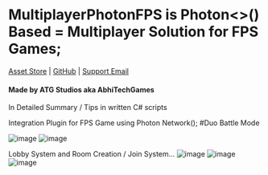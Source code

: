 # MultiplayerPhotonFPS is Photon<>() Based = Multiplayer Solution for FPS Games;

[Asset Store](https://assetstore.unity.com/packages/2d/gui/icons/magical-potions-and-effects-pack-196598) | [GitHub](https://github.com/abhitechgames) | [Support Email](mailto:atgstudiosinfo@gmail.com)

#### Made by ATG Studios aka AbhiTechGames

In Detailed Summary / Tips in written C# scripts

Integration Plugin for FPS Game using Photon Network(); 
#Duo Battle Mode
  
![image](https://user-images.githubusercontent.com/59042408/166905413-4d95ca9f-dc55-4019-904d-405a505e33e6.png)
![image](https://user-images.githubusercontent.com/59042408/166905606-5648caab-7816-4dd1-b875-7d388d0c0942.png)

Lobby System and Room Creation / Join System...
![image](https://user-images.githubusercontent.com/59042408/166906036-e87243d0-32b3-49f0-9837-d44057669e9e.png)
![image](https://user-images.githubusercontent.com/59042408/166906090-0cd55608-69be-4b7a-a4bf-5db4ba33b8d7.png)
![image](https://user-images.githubusercontent.com/59042408/166906167-4bbc3733-c0fc-499f-84f4-4b8cdbad06ca.png)
